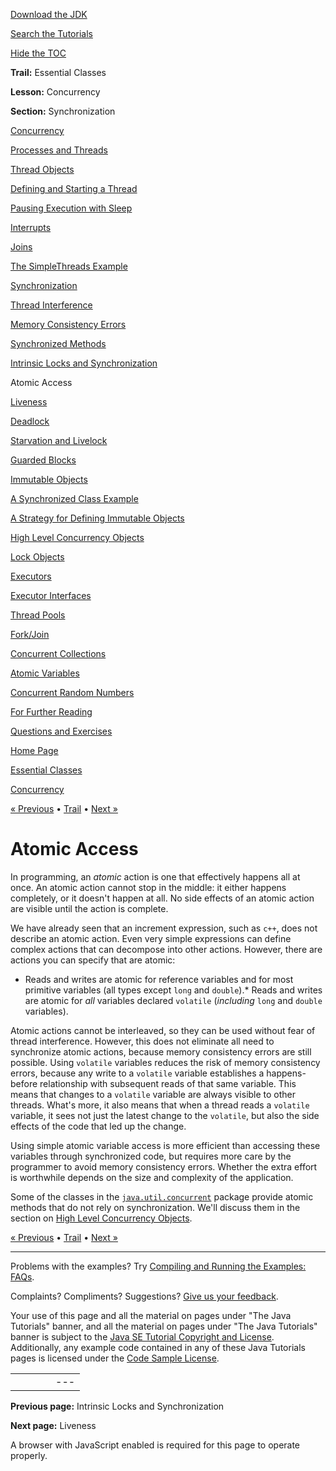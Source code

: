 [Download
the JDK](http://java.sun.com/javase/6/download.jsp)
  
[Search the
Tutorials](../../search.html)
  
[Hide the TOC](javascript:toggleLeft())

**Trail:** Essential Classes
  
**Lesson:** Concurrency
  
**Section:** Synchronization

[Concurrency](index.html)

[Processes and Threads](procthread.html)

[Thread Objects](threads.html)

[Defining and Starting a Thread](runthread.html)

[Pausing Execution with Sleep](sleep.html)

[Interrupts](interrupt.html)

[Joins](join.html)

[The SimpleThreads Example](simple.html)

[Synchronization](sync.html)

[Thread Interference](interfere.html)

[Memory Consistency Errors](memconsist.html)

[Synchronized Methods](syncmeth.html)

[Intrinsic Locks and Synchronization](locksync.html)

Atomic Access

[Liveness](liveness.html)

[Deadlock](deadlock.html)

[Starvation and Livelock](starvelive.html)

[Guarded Blocks](guardmeth.html)

[Immutable Objects](immutable.html)

[A Synchronized Class Example](syncrgb.html)

[A Strategy for Defining Immutable Objects](imstrat.html)

[High Level Concurrency Objects](highlevel.html)

[Lock Objects](newlocks.html)

[Executors](executors.html)

[Executor Interfaces](exinter.html)

[Thread Pools](pools.html)

[Fork/Join](forkjoin.html)

[Concurrent Collections](collections.html)

[Atomic Variables](atomicvars.html)

[Concurrent Random Numbers](threadlocalrandom.html)

[For Further Reading](further.html)

[Questions and Exercises](QandE/questions.html)

[Home Page](../../index.html)
>
[Essential Classes](../index.html)
>
[Concurrency](index.html)

[« Previous](locksync.html) • [Trail](../TOC.html) • [Next »](liveness.html)

# Atomic Access

In programming, an *atomic* action is one that effectively
happens all at once. An atomic action cannot stop in the middle: it
either happens completely, or it doesn't happen at all. No side effects
of an atomic action are visible until the action is complete.

We have already seen that an increment expression, such as
`c++`, does not describe an atomic action. Even very simple
expressions can define complex actions that can decompose into other
actions.
However, there are actions you can specify that are atomic:

* Reads and writes are atomic for reference variables and for most
  primitive variables (all types except `long` and
  `double`).* Reads and writes are atomic for *all* variables declared
    `volatile` (*including* `long` and
    `double` variables).

Atomic actions cannot be interleaved, so they can be used without fear
of thread interference. However, this does not eliminate all need to
synchronize atomic actions, because memory consistency errors are
still possible. Using `volatile` variables reduces the risk
of memory consistency errors, because any write to a
`volatile` variable establishes a happens-before
relationship with subsequent reads of that same variable. This means
that changes to a `volatile` variable are always visible to
other threads. What's more, it also means that when a thread reads a
`volatile` variable, it sees not just the latest change to the
`volatile`, but also the side effects of the code that led
up the change.

Using simple atomic variable access is more efficient than accessing
these variables through synchronized code, but requires more care by
the programmer to avoid memory consistency errors. Whether the extra
effort is worthwhile depends on the size and complexity of the
application.

Some of the classes in the
[`java.util.concurrent`](http://download.oracle.com/javase/7/docs/api/java/util/concurrent/package-summary.html)
package provide atomic methods that do not rely on synchronization. We'll
discuss them in the section on [High Level
Concurrency Objects](highlevel.html).

[« Previous](locksync.html)
•
[Trail](../TOC.html)
•
[Next »](liveness.html)

---

Problems with the examples? Try [Compiling and Running
the Examples: FAQs](../../information/run-examples.html).
  
Complaints? Compliments? Suggestions? [Give
us your feedback](http://download.oracle.com/javase/feedback.html).

Your use of this page and all the material on pages under "The Java Tutorials" banner,
and all the material on pages under "The Java Tutorials" banner is subject to the [Java SE Tutorial Copyright
and License](../../information/license.html).
Additionally, any example code contained in any of these Java
Tutorials pages is licensed under the
[Code
Sample License](http://developers.sun.com/license/berkeley_license.html).

|  |  |  |  |  |
| --- | --- | --- | --- | --- |
| |  |  | | --- | --- | | duke image | Oracle logo | | [About Oracle](http://www.oracle.com/us/corporate/index.html) | [Oracle Technology Network](http://www.oracle.com/technology/index.html) | [Terms of Service](https://www.samplecode.oracle.com/servlets/CompulsoryClickThrough?type=TermsOfService) | Copyright © 1995, 2011 Oracle and/or its affiliates. All rights reserved. |

**Previous page:** Intrinsic Locks and Synchronization
  
**Next page:** Liveness




A browser with JavaScript enabled is required for this page to operate properly.